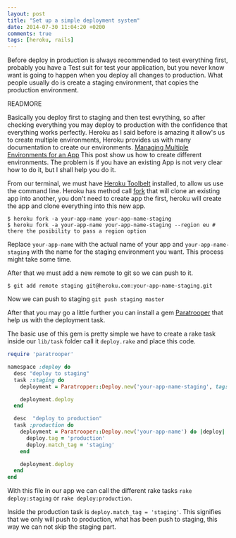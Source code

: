 ```yaml
---
layout: post
title: "Set up a simple deployment system"
date: 2014-07-30 11:04:20 +0200
comments: true
tags: [heroku, rails]
---
```


Before deploy in production is always recommended to test everything first, probably you have a Test suit for test your application, but you never know want is going to happen when you deploy all changes to production.
What people usually do is create a staging environment, that copies the production environment.

READMORE

Basically you deploy first to staging and then test evrything, so after checking everything you may deploy to production with the confidence that everything works perfectly.
Heroku as I said before is amazing it allow's us to create multiple environments, Heroku provides us with many documentation to create our environments.
[Managing Multiple Environments for an App](https://devcenter.heroku.com/articles/multiple-environments) This post show us how to create different environments.
The problem is if you have an existing App is not very clear how to do it, but I shall help you do it.


From our terminal, we must have [Heroku Toolbelt](https://toolbelt.heroku.com/) installed, to allow us use the command line.
Heroku has method call [fork](https://devcenter.heroku.com/articles/fork-app) that will clone an existing app into another, you don't need to create app the first, heroku will create the app and clone everything into this new app.
```
$ heroku fork -a your-app-name your-app-name-staging
$ heroku fork -a your-app-name your-app-name-staging --region eu # there the posibility to pass a region option
```
Replace `your-app-name` with the actual name of your app and `your-app-name-staging` with the name for the staging environment you want.
This process might take some time.

After that we must add a new remote to git so we can push to it.
```
$ git add remote staging git@heroku.com:your-app-name-staging.git
```
Now we can push to staging `git push staging master`

After that you may go a little further you can install a gem [Paratrooper](https://github.com/mattpolito/paratrooper) that help us with the deployment task.

The basic use of this gem is pretty simple we have to create a rake task inside our `lib/task` folder call it `deploy.rake` and place this code.
```ruby
require 'paratrooper'

namespace :deploy do
  desc "deploy to staging"
  task :staging do
    deployment = Paratropper::Deploy.new('your-app-name-staging', tag: 'staging')

    deployment.deploy
  end

  desc  "deploy to production"
  task :production do
    deployment = Paratrooper::Deploy.new('your-app-name') do |deploy|
      deploy.tag = 'production'
      deploy.match_tag = 'staging'
    end

    deployment.deploy
  end
end
```

With this file in our app we can call the different rake tasks `rake deploy:staging` or `rake deploy:production`.

Inside the production task is `deploy.match_tag = 'staging'`. This signifies that we only will push to production, what has been push to staging, this way we can not skip the staging part.



